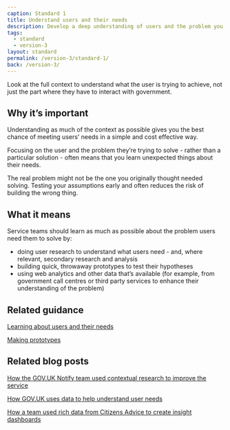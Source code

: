 ```yaml
---
caption: Standard 1
title: Understand users and their needs
description: Develop a deep understanding of users and the problem you’re trying to solve for them.
tags:
  - standard
  - version-3
layout: standard
permalink: /version-3/standard-1/
back: /version-3/
---
```


Look at the full context to understand what the user is trying to achieve, not just the part where they have to interact with government.

## Why it’s important

Understanding as much of the context as possible gives you the best chance of meeting users’ needs in a simple and cost effective way.

Focusing on the user and the problem they’re trying to solve - rather than a particular solution - often means that you learn unexpected things about their needs.

The real problem might not be the one you originally thought needed solving. Testing your assumptions early and often reduces the risk of building the wrong thing.

## What it means

Service teams should learn as much as possible about the problem users need them to solve by:

- doing user research to understand what users need - and, where relevant, secondary research and analysis
- building quick, throwaway prototypes to test their hypotheses
- using web analytics and other data that’s available (for example, from government call centres or third party services to enhance their understanding of the problem)

## Related guidance

[Learning about users and their needs](https://www.gov.uk/service-manual/user-research/start-by-learning-user-needs)

[Making prototypes](https://www.gov.uk/service-manual/design/making-prototypes)

## Related blog posts

[How the GOV.UK Notify team used contextual research to improve the service](https://userresearch.blog.gov.uk/2018/06/12/how-were-using-contextual-research-to-improve-gov-uk-notify/)

[How GOV.UK uses data to help understand user needs](https://gds.blog.gov.uk/2014/08/12/helping-government-find-user-needs-with-analytics/)

[How a team used rich data from Citizens Advice to create insight dashboards](https://gds.blog.gov.uk/2018/01/10/working-with-citizens-advice-and-its-amazing-data/)

<!-- ## Service standard points

[1\. Understand users and their needs](https://www.gov.uk/service-manual/service-standard/point-1-understand-user-needs)

[2\. Solve a whole problem for users](https://www.gov.uk/service-manual/service-standard/point-2-solve-a-whole-problem)

[3\. Provide a joined up experience across all channels](https://www.gov.uk/service-manual/service-standard/point-3-join-up-across-channels)

[4\. Make the service simple to use](https://www.gov.uk/service-manual/service-standard/point-4-make-the-service-simple-to-use)

[5\. Make sure everyone can use the service](https://www.gov.uk/service-manual/service-standard/point-5-make-sure-everyone-can-use-the-service)

[6\. Have a multidisciplinary team](https://www.gov.uk/service-manual/service-standard/point-6-have-a-multidisciplinary-team)

[7\. Use agile ways of working](https://www.gov.uk/service-manual/service-standard/point-7-use-agile-ways-of-working)

[8\. Iterate and improve frequently](https://www.gov.uk/service-manual/service-standard/point-8-iterate-and-improve-frequently)

[9\. Create a secure service which protects users’ privacy](https://www.gov.uk/service-manual/service-standard/point-9-create-a-secure-service)

[10\. Define what success looks like and publish performance data](https://www.gov.uk/service-manual/service-standard/point-10-define-success-publish-performance-data)

[11\. Choose the right tools and technology](https://www.gov.uk/service-manual/service-standard/point-11-choose-the-right-tools-and-technology)

[12\. Make new source code open](https://www.gov.uk/service-manual/service-standard/point-12-make-new-source-code-open)

[13\. Use and contribute to open standards, common components and patterns](https://www.gov.uk/service-manual/service-standard/point-13-use-common-standards-components-patterns)

[14\. Operate a reliable service](https://www.gov.uk/service-manual/service-standard/point-14-operate-a-reliable-service) -->
